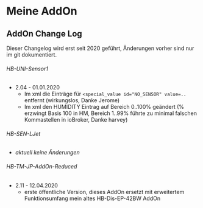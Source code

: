 
# Meine AddOn


## AddOn Change Log

Dieser Changelog wird erst seit 2020 geführt, Änderungen vorher sind nur im git dokumentiert.


###### HB-UNI-Sensor1

- 2.04 - 01.01.2020
  - Im xml die Einträge für `<special_value id="NO_SENSOR" value=..` entfernt (wirkungslos, Danke Jerome)
  - Im xml den HUMIDITY Eintrag auf Bereich 0..100% geändert (% erzwingt Basis 100 in HM, Bereich 1..99% führte zu minimal falschen Kommastellen in ioBroker, Danke harvey)


###### HB-SEN-LJet

- *aktuell keine Änderungen*


###### HB-TM-JP-AddOn-Reduced

- 2.11 - 12.04.2020
  - erste öffentliche Version, dieses AddOn ersetzt mit erweitertem Funktionsumfang mein altes HB-Dis-EP-42BW AddOn
